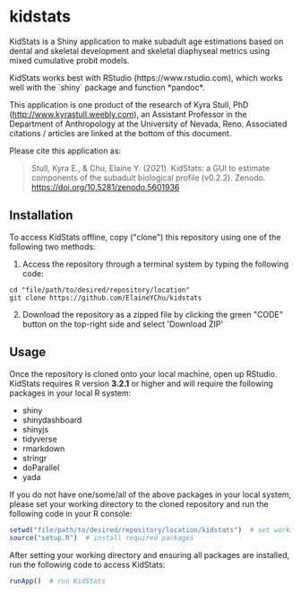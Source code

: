 # kidstats

KidStats is a Shiny application to make subadult age estimations based on dental and skeletal development and skeletal diaphyseal metrics using mixed cumulative probit models.

<!--The Shiny application is best accessed directly with an internet connection here: https://bit.ly/KidStats. -->

<!--Alternatively, -->KidStats works best with RStudio (https://www.rstudio.com), which works well with the `shiny` package and function *pandoc*. 

This application is one product of the research of Kyra Stull, PhD (http://www.kyrastull.weebly.com), an Assistant Professor in the Department of Anthropology at the University of Nevada, Reno. Associated citations / articles are linked at the bottom of this document. 

Please cite this application as: 
> Stull, Kyra E., & Chu, Elaine Y. (2021). KidStats: a GUI to estimate components of the subadult biological profile (v0.2.2). Zenodo. https://doi.org/10.5281/zenodo.5601936	

## Installation

To access KidStats offline, copy ("clone") this repository using one of the following two methods:
1. Access the repository through a terminal system by typing the following code:

``` console
cd "file/path/to/desired/repository/location"
git clone https://github.com/ElaineYChu/kidstats
```

2. Download the repository as a zipped file by clicking the green "CODE" button on the top-right side and select 'Download ZIP'

## Usage

Once the repository is cloned onto your local machine, open up RStudio. KidStats requires R version **3.2.1** or higher and will require the following packages in your local R system:
* shiny
* shinydashboard
* shinyjs
* tidyverse
* rmarkdown
* stringr
* doParallel
* yada

If you do not have one/some/all of the above packages in your local system, please set your working directory to the cloned repository and run the following code in your R console:

```r
setwd("file/path/to/desired/repository/location/kidstats")  # set working directory to kidstats or kidstats-main, depending on your folder name
source("setup.R")  # install required packages
```

After setting your working directory and ensuring all packages are installed, run the following code to access KidStats:

``` r
runApp()  # run KidStats

```




